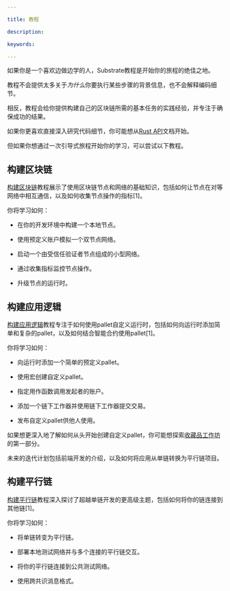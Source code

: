 ```yaml
---

title: 教程

description:

keywords:

---
```


如果你是一个喜欢边做边学的人，Substrate教程是开始你的旅程的绝佳之地。

教程不会提供太多关于*为什么*你要执行某些步骤的背景信息，也不会解释编码细节。

相反，教程会给你提供构建自己的区块链所需的基本任务的实践经验，并专注于确保成功的结果。

如果你更喜欢直接深入研究代码细节，你可能想从[Rust API](https://paritytech.github.io/substrate/master/sc_service/index.html)文档开始。

但如果你想通过一次引导式旅程开始你的学习，可以尝试以下教程。

## 构建区块链

[构建区块链](/tutorials/build-a-blockchain/)教程展示了使用区块链节点和网络的基础知识，包括如何让节点在对等网络中相互通信，以及如何收集节点操作的指标[1]。

你将学习如何：

- 在你的开发环境中构建一个本地节点。

- 使用预定义账户模拟一个双节点网络。

- 启动一个由受信任验证者节点组成的小型网络。

- 通过收集指标监控节点操作。

- 升级节点的运行时。

## 构建应用逻辑

[构建应用逻辑](/tutorials/build-application-logic/)教程专注于如何使用pallet自定义运行时，包括如何向运行时添加简单和复杂的pallet，以及如何结合智能合约使用pallet[1]。

你将学习如何：

- 向运行时添加一个简单的预定义pallet。

- 使用宏创建自定义pallet。

- 指定用作函数调用发起者的账户。

- 添加一个链下工作器并使用链下工作器提交交易。

- 发布自定义pallet供他人使用。

如果想更深入地了解如何从头开始创建自定义pallet，你可能想探索[收藏品工作坊](/tutorials/collectibles-workshop/)的第一部分。

未来的迭代计划包括前端开发的介绍，以及如何将应用从单链转换为平行链项目。

## 构建平行链

[构建平行链](/tutorials/build-a-parachain/)教程深入探讨了超越单链开发的更高级主题，包括如何将你的链连接到其他链[1]。

你将学习如何：

- 将单链转变为平行链。

- 部署本地测试网络并与多个连接的平行链交互。

- 将你的平行链连接到公共测试网络。

- 使用跨共识消息格式。
